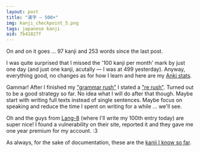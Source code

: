 ```yaml
---
layout: post
title: "漢字 — 500+"
img: kanji_checkpoint_5.png
tags: japanese kanji
aid: 7b41827f
---
```


On and on it goes ... 97 kanji and 253 words since the last post.

I was quite surprised that I missed the '100 kanji per month' mark by just one day (and just one kanji, acutally — I was at 499 yesterday). Anyway, everything good, no changes as for how I learn and here are my [Anki stats](static/img/blog/anki_stats_131210.png).

Gammar! After I finished my ["grammar rush"](http://moc.sirtetris.com/grammar_rush/) I stated a ["re rush"](http://moc.sirtetris.com/re_rush/). Turned out to be a good strategy so far. No idea what I will do after that though. Maybe start with writing full texts instead of single sentences. Maybe focus on speaking and reduce the time I spent on writing for a while ... we'll see.

Oh and the guys from [Lang-8](http://lang-8.com/) (where I'll write my 100th entry today) are super nice! I found a vulnerability on their site, reported it and they gave me one year premium for my account. :3

As always, for the sake of documentation, these are the [kanji I know so far](static/dl/kanji_checkpoint_5).
